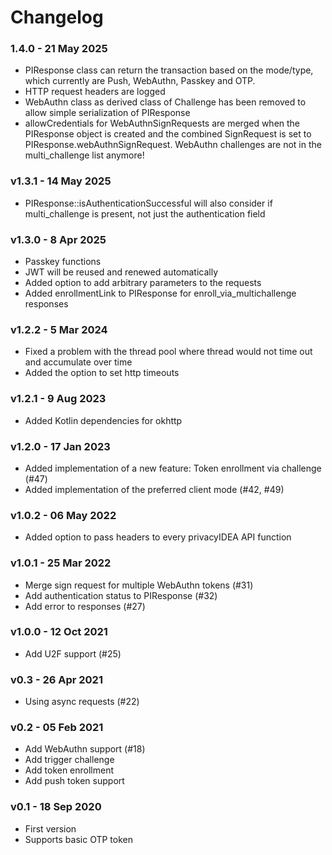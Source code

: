 # Changelog

### 1.4.0 - 21 May 2025

* PIResponse class can return the transaction based on the mode/type, which currently are Push, WebAuthn, Passkey and OTP.
* HTTP request headers are logged
* WebAuthn class as derived class of Challenge has been removed to allow simple serialization of PIResponse
* allowCredentials for WebAuthnSignRequests are merged when the PIResponse object is created and the combined SignRequest
  is set to PIResponse.webAuthnSignRequest. WebAuthn challenges are not in the multi_challenge list anymore!

### v1.3.1 - 14 May 2025

* PIResponse::isAuthenticationSuccessful will also consider if multi_challenge is present, not just the authentication field

### v1.3.0 - 8 Apr 2025

* Passkey functions
* JWT will be reused and renewed automatically
* Added option to add arbitrary parameters to the requests
* Added enrollmentLink to PIResponse for enroll_via_multichallenge responses

### v1.2.2 - 5 Mar 2024

* Fixed a problem with the thread pool where thread would not time out and accumulate over time
* Added the option to set http timeouts

### v1.2.1 - 9 Aug 2023

* Added Kotlin dependencies for okhttp

### v1.2.0 - 17 Jan 2023

* Added implementation of a new feature: Token enrollment via challenge (#47)
* Added implementation of the preferred client mode (#42, #49)

### v1.0.2 - 06 May 2022

* Added option to pass headers to every privacyIDEA API function

### v1.0.1 - 25 Mar 2022

* Merge sign request for multiple WebAuthn tokens (#31)
* Add authentication status to PIResponse (#32)
* Add error to responses (#27)

### v1.0.0 - 12 Oct 2021

* Add U2F support (#25)

### v0.3 - 26 Apr 2021

* Using async requests (#22)

### v0.2 - 05 Feb 2021

* Add WebAuthn support (#18)
* Add trigger challenge
* Add token enrollment
* Add push token support

### v0.1 - 18 Sep 2020

* First version
* Supports basic OTP token